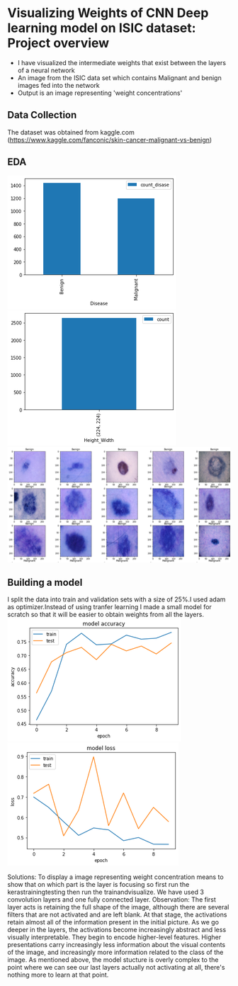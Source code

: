 # Visualizing Weights of CNN Deep learning model on ISIC dataset: Project overview
* I have visualized the intermediate weights that exist between the layers of a neural network
* An image from the ISIC data set which contains Malignant and benign images fed into the network
* Output is an image representing 'weight concentrations'
## Data Collection
The dataset was obtained from kaggle.com (https://www.kaggle.com/fanconic/skin-cancer-malignant-vs-benign)
## EDA

![alt text](https://github.com/nins15/Visualizing-Weights-of-CNN-model-on-ISIC-dataset/blob/master/Disease.png "Disease")
![alt text](https://github.com/nins15/Visualizing-Weights-of-CNN-model-on-ISIC-dataset/blob/master/Height_width.png "Size")
![alt text](https://github.com/nins15/Visualizing-Weights-of-CNN-model-on-ISIC-dataset/blob/master/Sampleimages.png "sampleimages")

## Building a model
I split the data into train and validation sets with a size of 25%.I used adam as optimizer.Instead of using tranfer learning I made a small model for scratch so that it will be easier to obtain weights from all the layers.
![alt text](https://github.com/nins15/Visualizing-Weights-of-CNN-model-on-ISIC-dataset/blob/master/ISICaccuracy.png "Accuracy")
![alt text](https://github.com/nins15/Visualizing-Weights-of-CNN-model-on-ISIC-dataset/blob/master/ISICloss.png "Loss")



Solutions:
To display a image representing weight concentration means to show that on which part is the layer is focusing
so first run the kerastrainingtesting then run the trainandvisualize.
We have used 3 convolution layers and one fully connected layer.
Observation:
The first layer acts is retaining the full shape of the image, although there are several filters that are not activated and are left blank. At that stage, the activations retain almost all of the information present in the initial picture.
 As we go deeper in the layers, the activations become increasingly abstract and less visually interpretable. They begin to encode higher-level features. Higher presentations carry increasingly less information about the visual contents of the image, and increasingly more information related to the class of the image.
As mentioned above, the model stucture is overly complex to the point where we can see our last layers actually not activating at all, there's nothing more to learn at that point.

